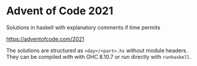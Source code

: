 Advent of Code 2021
===================

Solutions in haskell with explanatory comments if time permits

https://adventofcode.com/2021

The solutions are structured as `<day>/<part>.hs` without module headers.
They can be compiled with with GHC 8.10.7 or run directly with `runhaskell`.